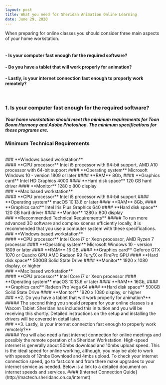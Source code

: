 ```yaml
---
layout: post
title: What you need for Sheridan Animation Online Learning 
date: June 29, 2020
--- 
```

When preparing for online classes you should consider three main aspects of your home workstation.  
<br>
#### - Is your computer fast enough for the required software?  
#### - Do you have a tablet that will work properly for animation?  
#### - Lastly, is your internet connection fast enough to properly work remotely?   
<br>
 

### **1. Is your computer fast enough for the required software?**  
##### Your home workstation should meet the minimum requirements for Toon Boom Harmony and Adobe Photoshop. The minimum specifications for these programs are.<br> 
### **Minimum Technical Requirements**  
<br>
### **Windows based workstation**
<br>
#### **CPU processor**  
 Intel i5 processor with 64-bit support,  
 AMD A10 processor with 64-bit support  
#### **Operating system**  
 Microsoft Windows 10 - version 1809 or later  
#### **RAM**  
 8Gb,    
#### **Graphics card**
 Intel HD Graphics 4000   
#### **Hard disk space**  
 120 GB hard driver   
#### **Monitor**
 1280 x 800 display  
<br>
### **Mac based workstation**
<br>
#### **CPU processor**  
 Intel i5 processor with 64-bit support  
#### **Operating system**  
 macOS 10.13.6 or later    
#### **RAM**  
 8Gb,    
#### **Graphics card**
 Intel Iris Plus Graphics 640    
#### **Hard disk space**  
 120 GB hard driver   
#### **Monitor**
 1280 x 800 display  
<br>
### **Recommended Technical Requirements**  
##### To run more advanced 3D software and complex scenes efficiently locally, it is recommended that you use a computer system with these specifications.
<br>
### **Windows based workstation**
<br>
#### **CPU processor**  
 Intel Core i7 or Xeon processor,  
 AMD Ryzen 7 processor   
#### **Operating system**  
 Microsoft Windows 10 - version 1809 or later  
#### **RAM**  
 16 GB,    
#### **Graphics card**
 Geforce GTX 1070 or Quadro GPU   
 AMD Radeon R9 Fury/X or FirePro GPU  
#### **Hard disk space**  
 500GB Solid State Drive    
#### **Monitor**
 1920 x 1080 display, or higher  
<br>
### **Mac based workstation**
<br>
#### **CPU processor**  
 Intel Core i7 or Xeon processor   
#### **Operating system**  
 macOS 10.13.6 or later    
#### **RAM**  
 16Gb,    
#### **Graphics card**
 Radeon Pro Vega 64     
#### **Hard disk space**  
 500GB Solid State Drive    
#### **Monitor**
 1920 x 1080 display, or higher   
<br>
### **2. Do you have a tablet that will work properly for animation?**  
<br>
##### The second thing you should prepare for your online classes is a Wacom Tablet.  Sheridan has included this in tuition and you will be receiving this shortly. Detailed instructions on the setup and installing the drivers will be covered in detail later.  
<br>
### **3. Lastly, is your internet connection fast enough to properly work remotely?**  
<br>
##### You will also need a fast internet connection for online meetings and possibly the remote operation of a Sheridan Workstation.  High-speed internet is generally about 50mbs download and 10mbs upload speed.  This is the ideal speed for online working, although; you may be able to work with speeds of 12mbs Download and 4mbs upload. To check your internet connection speed, go to fast.com and from there make upgrades to your internet service as needed. Below is a link to a detailed document on internet speeds and services.  
#### [Internet Connection Quide](http://mactech.sheridanc.on.ca/internet) 

